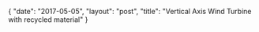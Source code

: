 {
   "date": "2017-05-05",
   "layout": "post",
   "title": "Vertical Axis Wind Turbine with recycled material"
}

